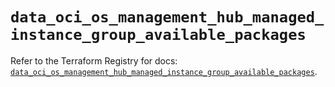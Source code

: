 # `data_oci_os_management_hub_managed_instance_group_available_packages`

Refer to the Terraform Registry for docs: [`data_oci_os_management_hub_managed_instance_group_available_packages`](https://registry.terraform.io/providers/oracle/oci/7.19.0/docs/data-sources/os_management_hub_managed_instance_group_available_packages).
